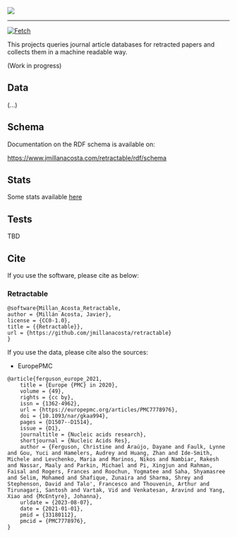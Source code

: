 [![](https://www.jmillanacosta.com/retractable/assets/img/logo.png)](https://www.jmillanacosta.com/retractable)
____

[![Fetch](https://github.com/jmillanacosta/retractable/actions/workflows/fetch.yml/badge.svg)](https://github.com/jmillanacosta/retractable/actions/workflows/fetch.yml)


This projects queries journal article databases for retracted papers and collects them in a machine readable way.

(Work in progress)

## Data

(...)

## Schema

Documentation on the RDF schema is available on:

https://www.jmillanacosta.com/retractable/rdf/schema


## Stats

Some stats available [here](/docs/basic_visualization.md)

## Tests

TBD

## Cite
If you use the software, please cite as below:

### Retractable
```
@software{Millan_Acosta_Retractable,
author = {Millán Acosta, Javier},
license = {CC0-1.0},
title = {{Retractable}},
url = {https://github.com/jmillanacosta/retractable}
}
```

If you use the data, please cite also the sources:

- EuropePMC

```
@article{ferguson_europe_2021,
	title = {Europe {PMC} in 2020},
	volume = {49},
	rights = {cc by},
	issn = {1362-4962},
	url = {https://europepmc.org/articles/PMC7778976},
	doi = {10.1093/nar/gkaa994},
	pages = {D1507--D1514},
	issue = {D1},
	journaltitle = {Nucleic acids research},
	shortjournal = {Nucleic Acids Res},
	author = {Ferguson, Christine and Araújo, Dayane and Faulk, Lynne and Gou, Yuci and Hamelers, Audrey and Huang, Zhan and Ide-Smith, Michele and Levchenko, Maria and Marinos, Nikos and Nambiar, Rakesh and Nassar, Maaly and Parkin, Michael and Pi, Xingjun and Rahman, Faisal and Rogers, Frances and Roochun, Yogmatee and Saha, Shyamasree and Selim, Mohamed and Shafique, Zunaira and Sharma, Shrey and Stephenson, David and Talo', Francesco and Thouvenin, Arthur and Tirunagari, Santosh and Vartak, Vid and Venkatesan, Aravind and Yang, Xiao and {McEntyre}, Johanna},
	urldate = {2023-08-07},
	date = {2021-01-01},
	pmid = {33180112},
	pmcid = {PMC7778976},
}
```
